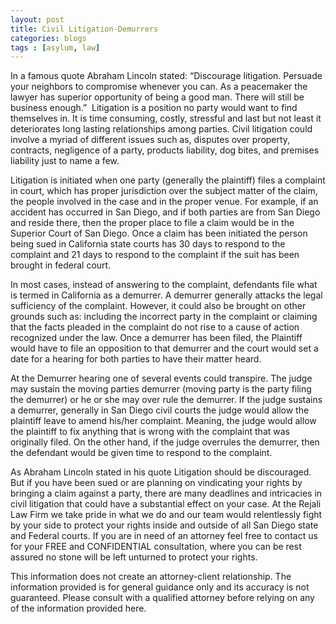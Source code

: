 ```yaml
---
layout: post
title: Civil Litigation-Demurrers
categories:	blogs
tags : [asylum, law]
---
```


In a famous quote Abraham Lincoln stated: “Discourage litigation. Persuade your neighbors to compromise whenever you can. As a peacemaker the lawyer has superior opportunity of being a good man. There will still be business enough.” 
Litigation is a position no party would want to find themselves in. It is time consuming, costly, stressful and last but not least it deteriorates long lasting relationships among parties. Civil litigation could involve a myriad of different issues such as, disputes over property, contracts, negligence of a party, products liability, dog bites, and premises liability just to name a few. 

Litigation is initiated when one party (generally the plaintiff) files a complaint in court, which has proper jurisdiction over the subject matter of the claim, the people involved in the case and in the proper venue. For example, if an accident has occurred in San Diego, and if both parties are from San Diego and reside there, then the proper place to file a claim would be in the Superior Court of San Diego. Once a claim has been initiated the person being sued in California state courts has 30 days to respond to the complaint and 21 days to respond to the complaint if the suit has been brought in federal court. 

In most cases, instead of answering to the complaint, defendants file what is termed in California as a demurrer. A demurrer generally attacks the legal sufficiency of the complaint. However, it could also be brought on other grounds such as: including the incorrect party in the complaint or claiming that the facts pleaded in the complaint do not rise to a cause of action recognized under the law. Once a demurrer has been filed, the Plaintiff would have to file an opposition to that demurrer and the court would set a date for a hearing for both parties to have their matter heard. 

At the Demurrer hearing one of several events could transpire. The judge may sustain the moving parties demurrer (moving party is the party filing the demurrer) or he or she may over rule the demurrer. If the judge sustains a demurrer, generally in San Diego civil courts the judge would allow the plaintiff leave to amend his/her complaint. Meaning, the judge would allow the plaintiff to fix anything that is wrong with the complaint that was originally filed. On the other hand, if the judge overrules the demurrer, then the defendant would be given time to respond to the complaint. 

As Abraham Lincoln stated in his quote Litigation should be discouraged. But if you have been sued or are planning on vindicating your rights by bringing a claim against a party, there are many deadlines and intricacies in civil litigation that could have a substantial effect on your case. At the Rejali Law Firm we take pride in what we do and our team would relentlessly fight by your side to protect your rights inside and outside of all San Diego state and Federal courts. If you are in need of an attorney feel free to contact us for your FREE and CONFIDENTIAL consultation, where you can be rest assured no stone will be left unturned to protect your rights. 

This information does not create an attorney-client relationship. The information provided is for general guidance only and its accuracy is not guaranteed. Please consult with a qualified attorney before relying on any of the information provided here. 